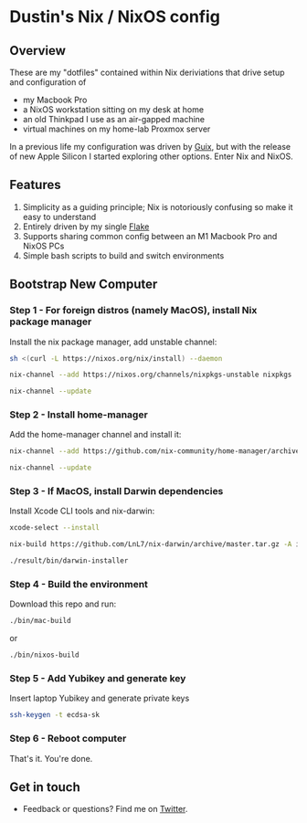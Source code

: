 # Dustin's Nix / NixOS config

## Overview

These are my "dotfiles" contained within Nix deriviations that drive setup and configuration of

* my Macbook Pro
* a NixOS workstation sitting on my desk at home
* an old Thinkpad I use as an air-gapped machine
* virtual machines on my home-lab Proxmox server

In a previous life my configuration was driven by [Guix](https://github.com/dustinlyons/guix-config), but with the release of new Apple Silicon I started exploring other options. Enter Nix and NixOS.

## Features

1. Simplicity as a guiding principle; Nix is notoriously confusing so make it easy to understand
2. Entirely driven by my single [Flake](https://nixos.wiki/wiki/Flakes)
3. Supports sharing common config between an M1 Macbook Pro and NixOS PCs
4. Simple bash scripts to build and switch environments

## Bootstrap New Computer

### Step 1 - For foreign distros (namely MacOS), install Nix package manager
Install the nix package manager, add unstable channel:
```sh
sh <(curl -L https://nixos.org/nix/install) --daemon
```
```sh
nix-channel --add https://nixos.org/channels/nixpkgs-unstable nixpkgs
```
```sh
nix-channel --update
```

### Step 2 - Install home-manager
Add the home-manager channel and install it:
```sh
nix-channel --add https://github.com/nix-community/home-manager/archive/master.tar.gz home-manager
```
```sh
nix-channel --update
```

### Step 3 - If MacOS, install Darwin dependencies
Install Xcode CLI tools and nix-darwin:
```sh
xcode-select --install
```
```sh
nix-build https://github.com/LnL7/nix-darwin/archive/master.tar.gz -A installer
```
```sh
./result/bin/darwin-installer
```

### Step 4 - Build the environment
Download this repo and run:
```sh
./bin/mac-build
```
or
```sh
./bin/nixos-build
```

### Step 5 - Add Yubikey and generate key
Insert laptop Yubikey and generate private keys
```sh
ssh-keygen -t ecdsa-sk
```

### Step 6 - Reboot computer
That's it. You're done.

## Get in touch
- Feedback or questions? Find me on [Twitter](https://twitter.com/dustinhlyons).
